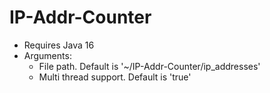 # IP-Addr-Counter

- Requires Java 16
- Arguments:
  - File path. Default is '~/IP-Addr-Counter/ip_addresses'
  - Multi thread support. Default is 'true'